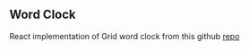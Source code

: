 ## Word Clock
React implementation of Grid word clock from this github [repo](https://github.com/chrstphrknwtn/grid-clock-screensaver)
